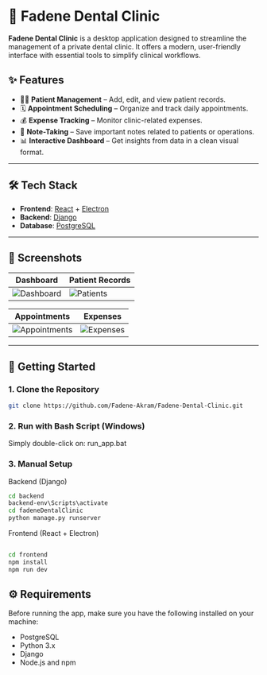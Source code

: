 # 🦷 Fadene Dental Clinic

**Fadene Dental Clinic** is a desktop application designed to streamline the management of a private dental clinic. It offers a modern, user-friendly interface with essential tools to simplify clinical workflows.

## ✨ Features

- 🧑‍⚕️ **Patient Management** – Add, edit, and view patient records.
- 🗓️ **Appointment Scheduling** – Organize and track daily appointments.
- 💰 **Expense Tracking** – Monitor clinic-related expenses.
- 📝 **Note-Taking** – Save important notes related to patients or operations.
- 📊 **Interactive Dashboard** – Get insights from data in a clean visual format.

---

## 🛠️ Tech Stack

- **Frontend**: [React](https://react.dev) + [Electron](https://www.electronjs.org)
- **Backend**: [Django](https://www.djangoproject.com/)
- **Database**: [PostgreSQL](https://www.postgresql.org/)

---

## 📸 Screenshots

| Dashboard | Patient Records |
|----------|-----------------|
| ![Dashboard](assets/dashboard.png) | ![Patients](assets/patients.png) |

| Appointments | Expenses |
|-------------|----------|
| ![Appointments](assets/appointments.png) | ![Expenses](assets/expenses.png) |

---

## 🚀 Getting Started

### 1. Clone the Repository

```bash
git clone https://github.com/Fadene-Akram/Fadene-Dental-Clinic.git
```
### 2. Run with Bash Script (Windows)
Simply double-click on: run_app.bat

### 3. Manual Setup
Backend (Django)
```bash
cd backend
backend-env\Scripts\activate
cd fadeneDentalClinic
python manage.py runserver
```
Frontend (React + Electron)
```bash

cd frontend
npm install
npm run dev
```

## ⚙️ Requirements
Before running the app, make sure you have the following installed on your machine:

- PostgreSQL
- Python 3.x
- Django
- Node.js and npm
